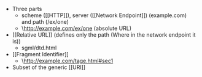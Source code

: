 - Three parts
	- scheme ([[HTTP]]), server ([[Network Endpoint]]) (example.com) and path (/ex/one)
	- \http://example.com/ex/one   (absolute URL)
- [[Relative URL]] (defines only the path (Where in the network endpoint it is))
	- sgml/dtd.html
- [[Fragment Identifier]] 
	- \http://example.com/tage.html#sec1
- Subset of the generic [[URI]]
